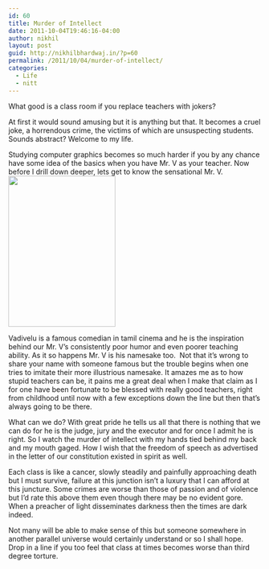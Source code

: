 ```yaml
---
id: 60
title: Murder of Intellect
date: 2011-10-04T19:46:16-04:00
author: nikhil
layout: post
guid: http://nikhilbhardwaj.in/?p=60
permalink: /2011/10/04/murder-of-intellect/
categories:
  - Life
  - nitt
---
```

What good is a class room if you replace teachers with jokers?

At first it would sound amusing but it is anything but that. It becomes a cruel joke, a horrendous crime, the victims of which are unsuspecting students. Sounds abstract? Welcome to my life.<!--more-->

Studying computer graphics becomes so much harder if you by any chance have some idea of the basics when you have Mr. V as your teacher. Now before I drill down deeper, lets get to know the sensational Mr. V.<img class="aligncenter" title="The Magnificent Vadivelu" src="http://www.cinedust.com/wp-content/uploads/2009/04/vadiveludoctor-213x300.jpg" alt="" width="213" height="300" />

Vadivelu is a famous comedian in tamil cinema and he is the inspiration behind our Mr. V&#8217;s consistently poor humor and even poorer teaching ability. As it so happens Mr. V is his namesake too.  Not that it&#8217;s wrong to share your name with someone famous but the trouble begins when one tries to imitate their more illustrious namesake. It amazes me as to how stupid teachers can be, it pains me a great deal when I make that claim as I for one have been fortunate to be blessed with really good teachers, right from childhood until now with a few exceptions down the line but then that&#8217;s always going to be there.

What can we do? With great pride he tells us all that there is nothing that we can do for he is the judge, jury and the executor and for once I admit he is right. So I watch the murder of intellect with my hands tied behind my back and my mouth gaged. How I wish that the freedom of speech as advertised in the letter of our constitution existed in spirit as well.

Each class is like a cancer, slowly steadily and painfully approaching death but I must survive, failure at this junction isn&#8217;t a luxury that I can afford at this juncture. Some crimes are worse than those of passion and of violence but I&#8217;d rate this above them even though there may be no evident gore. When a preacher of light disseminates darkness then the times are dark indeed.

Not many will be able to make sense of this but someone somewhere in another parallel universe would certainly understand or so I shall hope. Drop in a line if you too feel that class at times becomes worse than third degree torture.
